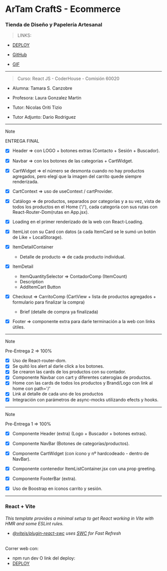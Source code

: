 <h1>ArTam CraftS - Ecommerce</h1>
<h3>Tienda de Diseño y Papelería Artesanal </h3>

> LINKS:

* [DEPLOY](https://tam-s-c.github.io/ArtamCrafts-Ecommerce/) 

* [GitHub](https://github.com/Tam-S-C/ArtamCrafts-Ecommerce)

* [GIF](https://drive.google.com/file/d/1qg5t-Kpvf1gMKXVBQOGypDkRjEDCSrdy/view?usp=sharing)

---

> Curso: React JS - CoderHouse - Comisión 60020

* Alumna: Tamara S. Canzobre

* Profesora: Laura Gonzalez Martin
* Tutor: Nicolas Oriti Tizio
* Tutor Adjunto: Dario Rodriguez

---

> [!NOTE]
> ENTREGA FINAL

- [x] Header => con LOGO + botones extras (Contacto + Sesión + Buscador).

- [x] Navbar => con los botones de las categorías + CartWidget.

- [x] CartWidget => el número se desmonta cuando no hay productos agregados, 
pero elegí que la imagen del carrito quede siempre renderizada.

- [x] CartContext => uso de useContext / cartProvider.

- [x] Catálogo => de productos, separados por categorías y a su vez, 
vista de todos los productos en el Home ('/'), cada categoría con sus rutas con React-Router-Dom(rutas en App.jsx).

- [x] Loading en el primer renderizado de la web con React-Loading.

- [x] ItemList con su Card con datos (a cada ItemCard se le sumó un botón de Like + LocalStorage).

- [x] ItemDetailContainer
    * Detalle de producto => de cada producto individual.

- [x] ItemDetail
    *   ItemQuantitySelector => ContadorComp (ItemCount)
    *   Description
    *   AddItemCart Button

- [x] Checkout => CarritoComp (CartView + lista de productos agregados + formulario para finalizar la compra)
    *   Brief (detalle de compra ya finalizada)

- [x] Footer => componente extra para darle terminación a la web con links útiles.

---

> [!NOTE]
> Pre-Entrega 2 => 100%

- [x] Uso de React-router-dom.
- [x] Se quitó los alert al darle click a los botones.
- [x] Se crearon las cards de los productos con su contador.
- [x] Componente Navbar con cart y diferentes caterogías de productos.
- [x] Home con las cards de todos los productos y Brand/Logo con link al home con path='/'
- [x] Link al detalle de cada uno de los productos
- [x] Integración con parámetros de async-mocks utilizando efects y hooks.

---

> [!NOTE]
> Pre-Entrega 1 => 100%

- [x] Componente Header (extra) (Logo + Buscador + botones extras).
- [x] Componente NavBar (Botones de categorías/productos).
- [x] Componente CartWidget (con ícono y nº hardcodeado - dentro de NavBar).
- [x] Componente contenedor ItemListContainer.jsx con una prop greeting.
- [x] Componente FooterBar (extra). 
- [x] Uso de Boostrap en íconos carrito y sesión. 


---------

<h3>React + Vite</h3> 

<h6>This template provides a minimal setup to get React working in Vite with HMR and some ESLint rules.
  
- [@vitejs/plugin-react-swc](https://github.com/vitejs/vite-plugin-react-swc) uses [SWC](https://swc.rs/) for Fast Refresh</h6>

Correr web con:
* npm run dev
O link del deploy:
* [DEPLOY](https://tam-s-c.github.io/ArtamCrafts-Ecommerce/) 
